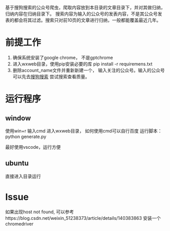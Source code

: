 基于搜狗搜索的公众号爬虫，爬取内容放到本目录的文章目录下，并对其做归纳，归纳内容在归纳目录下。
搜索内容为输入的公众号的发表内容，不是其公众号发表的都会将其过滤。搜索只对前10页的文章进行归纳，一般都能覆盖最近几年。

# 前提工作

1. 确保系统安装了google chrome， 不是gptchrome
2. 进入wxweb目录，使用pip安装必要的库
     pip install -r requiremens.txt
3. 删除account_name文件并重新新建一个， 输入关注的公众号。输入的公众号可以先去[搜狗搜索](https://weixin.sogou.com/) 尝试搜索查看质量。
   
  
# 运行程序
## window
使用win+r 输入cmd 
进入wxweb目录， 如何使用cmd可以自行百度
运行脚本：
  python generate.py

最好使用vscode，运行方便


## ubuntu
直接进入目录运行


# Issue
如果出现host not found, 可以参考https://blog.csdn.net/weixin_51238373/article/details/140383863 安装一个chromedriver 

